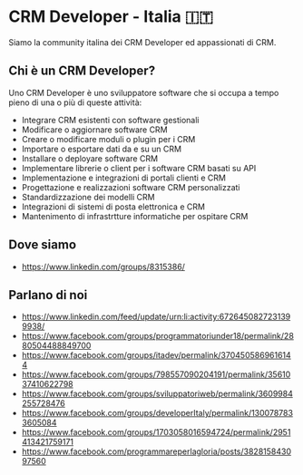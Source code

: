 # CRM Developer - Italia 🇮🇹

Siamo la community italina dei CRM Developer ed appassionati di CRM.

## Chi è un CRM Developer?

Uno CRM Developer è uno sviluppatore software che si occupa a tempo pieno di una o più di queste attività:

- Integrare CRM esistenti con software gestionali
- Modificare o aggiornare software CRM
- Creare o modificare moduli o plugin per i CRM
- Importare o esportare dati da e su un CRM
- Installare o deployare software CRM
- Implementare librerie o client per i software CRM basati su API
- Implementazione e integrazioni di portali clienti e CRM
- Progettazione e realizzazioni software CRM personalizzati
- Standardizzazione dei modelli CRM
- Integrazioni di sistemi di posta elettronica e CRM
- Mantenimento di infrastrtture informatiche per ospitare CRM

## Dove siamo

- https://www.linkedin.com/groups/8315386/

## Parlano di noi

- https://www.linkedin.com/feed/update/urn:li:activity:6726450827231399938/
- https://www.facebook.com/groups/programmatoriunder18/permalink/2880504488849700
- https://www.facebook.com/groups/itadev/permalink/3704505869616144
- https://www.facebook.com/groups/798557090204191/permalink/3561037410622798
- https://www.facebook.com/groups/sviluppatoriweb/permalink/3609984255728476
- https://www.facebook.com/groups/developerItaly/permalink/1300787833605084
- https://www.facebook.com/groups/1703058016594724/permalink/2951413421759171
- https://www.facebook.com/programmareperlagloria/posts/382815843097560
